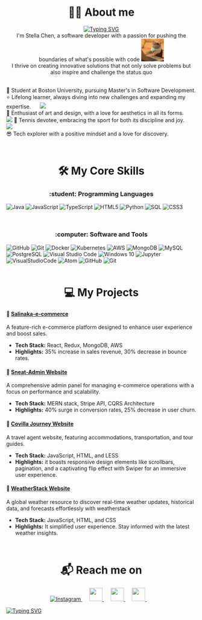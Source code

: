 
<h1 align="center"> 👨‍💻 About me </h1>
<!-- AC8FCAF6 -->
<p align="center">
<a href="https://git.io/typing-svg"><img src="https://readme-typing-svg.herokuapp.com?font=Monda&weight=500&size=27&duration=2000&pause=100&color=608CCAF6&background=323F4100&center=true&vCenter=true&multiline=true&width=900&height=80&lines=Hi+there+%F0%9F%91%8B+;+Welcome+to+my+GitHub+profile!+" alt="Typing SVG" /></a>
  <br>
<!--   Hi there 👋 
  <br>
  Welcome to my GitHub profile! 
  <br> -->
  I'm Stella Chen, a software developer with a passion for pushing the boundaries of what's possible with code
  <img src="https://github.com/steviesc/steviesc/blob/main/cat-typing.gif" alt="Description of GIF" width="60px" />
  <br>
  I thrive on creating innovative solutions that not only solve problems but also inspire and challenge the status quo
  <br> <br>
</p>

🌱 Student at Boston University, pursuing Master's in Software Development.
<br>
⭐ Lifelong learner, always diving into new challenges and expanding my expertise. &nbsp;&nbsp;&nbsp;&nbsp;
<img src="https://media4.giphy.com/media/v1.Y2lkPTc5MGI3NjExaXJqOGU0bmpuejBlZW0xZzNlbmVrNDVhNGZ4dzlra3h0aGg5dnU2cyZlcD12MV9pbnRlcm5hbF9naWZfYnlfaWQmY3Q9Zw/LkjlH3rVETgsg/giphy.webp" width="70px">
<br>
🎨 Enthusiast of art and design, with a love for aesthetics in all its forms.  &nbsp;&nbsp;&nbsp;&nbsp;
<img src="https://media1.giphy.com/media/v1.Y2lkPTc5MGI3NjExYWw2dG56bDhiY3p1MGgyN2w4Ym1uYXppMGhxOHl3d3JyMnNjOGRieSZlcD12MV9pbnRlcm5hbF9naWZfYnlfaWQmY3Q9Zw/eurNYYxFUGYxHDfUtZ/giphy.webp" width="70px">
🥎 Tennis devotee, embracing the sport for both its discipline and joy. &nbsp;&nbsp;&nbsp;&nbsp;
<img src="https://media1.giphy.com/media/v1.Y2lkPTc5MGI3NjExZms0bmVyemdidmIxNGw4Z3ZmaWhtYnZ1OXo2N2Fkc3d3Z2Zvbjl0ciZlcD12MV9pbnRlcm5hbF9naWZfYnlfaWQmY3Q9Zw/7ip546WluP8kfldzEG/giphy.webp" width="70px">
<br>
😎 Tech explorer with a positive mindset and a love for discovery.

<br>

<h1 align="center"> 🛠️ My Core Skills </h1>
<h3 align="center"> :student: Programming Languages</h3>

![Java](https://img.shields.io/badge/java-critical.svg?style=for-the-badge&logo=java3&logoColor=white)
![JavaScript](https://img.shields.io/badge/javascript-%23F7DF1E.svg?style=for-the-badge&logo=javascript&logoColor=black)
![TypeScript](https://img.shields.io/badge/typescript-%23007ACC.svg?style=for-the-badge&logo=typescript&logoColor=white)
![HTML5](https://img.shields.io/badge/html5-%23E34F26.svg?style=for-the-badge&logo=html5&logoColor=white)
![Python](https://img.shields.io/badge/python-%2314354C.svg?style=for-the-badge&logo=python&logoColor=white)
![SQL](https://img.shields.io/badge/sql-%23000000.svg?style=for-the-badge&logo=sql&logoColor=white)
![CSS3](https://img.shields.io/badge/css3-%231572B6.svg?style=for-the-badge&logo=css3&logoColor=white)

<br>
<h3 align="center">:computer: Software and Tools</h3>

![GitHub](https://img.shields.io/badge/github-%23121011.svg?style=for-the-badge&logo=github&logoColor=white)
![Git](https://img.shields.io/badge/git-%23F05033.svg?style=for-the-badge&logo=git&logoColor=white)
![Docker](https://img.shields.io/badge/docker-%230db7ed.svg?style=for-the-badge&logo=docker&logoColor=white)
![Kubernetes](https://img.shields.io/badge/kubernetes-%23326ce5.svg?style=for-the-badge&logo=kubernetes&logoColor=white)
![AWS](https://img.shields.io/badge/AWS-%23FF9900.svg?style=for-the-badge&logo=amazon-aws&logoColor=white)
![MongoDB](https://img.shields.io/badge/MongoDB-%2347A248.svg?style=for-the-badge&logo=mongodb&logoColor=white)
![MySQL](https://img.shields.io/badge/mysql-%2300f.svg?style=for-the-badge&logo=mysql&logoColor=white)
![PostgreSQL](https://img.shields.io/badge/postgresql-%23336791.svg?style=for-the-badge&logo=postgresql&logoColor=white)
![Visual Studio Code](https://img.shields.io/badge/Visual_Studio_Code-0078d7.svg?style=for-the-badge&logo=visual-studio-code&logoColor=white)
![Windows 10](https://img.shields.io/badge/Windows-0078D6?style=for-the-badge&logo=windows&logoColor=white)
![Jupyter](https://img.shields.io/badge/Jupyter-000000.svg?style=for-the-badge&color=orange&logo=jupyter&logoColor=white)
![VisualStudioCode](https://img.shields.io/badge/VisualStudioCode-0078d7.svg?style=for-the-badge&logo=visual-studio-code&logoColor=white)
![Atom](https://img.shields.io/badge/Atom-%2366595C.svg?style=for-the-badge&logo=atom&logoColor=white)
![GitHub](https://img.shields.io/badge/github-%23121011.svg?style=for-the-badge&logo=github&logoColor=white)
![Git](https://img.shields.io/badge/git-%23F05033.svg?style=for-the-badge&logo=git&logoColor=white)
<br>
<br>
<h1 align="center"> 💻 My Projects </h1>
<h4>🔗 <a href="https://github.com/steviesc/salinaka-e-commerce">Salinaka-e-commerce</a></h4>
<p>A feature-rich e-commerce platform designed to enhance user experience and boost sales.</p>
<ul>
    <li><strong>Tech Stack:</strong> React, Redux, MongoDB, AWS</li>
    <li><strong>Highlights:</strong> 35% increase in sales revenue, 30% decrease in bounce rates.</li>
</ul>

<h4>🔗 <a href="https://github.com/steviesc/sneat-admin">Sneat-Admin Website</a></h4>
<p>A comprehensive admin panel for managing e-commerce operations with a focus on performance and scalability.</p>
<ul>
    <li><strong>Tech Stack:</strong> MERN stack, Stripe API, CQRS Architecture</li>
    <li><strong>Highlights:</strong> 40% surge in conversion rates, 25% decrease in user churn.</li>
</ul>
<h4>🔗 <a href="https://github.com/steviesc/sneat-admin">Covilla Journey Website</a></h4>
<p>A travel agent website, featuring accommodations, transportation, and tour guides.</p>
<ul>
    <li><strong>Tech Stack:</strong> JavaScript, HTML, and LESS</li>
    <li><strong>Highlights:</strong> it boasts responsive design elements like scrollbars, pagination, and a captivating flip effect with Swiper for an immersive user experience.</li>
</ul>
<h4>🔗 <a href="https://github.com/steviesc/sneat-admin">WeatherStack Website</a></h4>
<p>A global weather resource to discover real-time weather updates, historical data, and forecasts effortlessly with weatherstack</p>
<ul>
    <li><strong>Tech Stack:</strong> JavaScript, HTML, and CSS</li>
    <li><strong>Highlights:</strong> It simplified user experience. Stay informed with the latest weather insights.</li>
</ul>

<br>
<h1  align="center">&#x1F4EC; Reach me on</h1>

<p align = "center">  
<a href="https://www.instagram.com/suhasbrao/">
  <img
    alt="Instagram"
    src = "https://cdn-icons-png.flaticon.com/512/174/174855.png"
    width = 35
    height = 35
   />
</a>
&emsp;
<a href="mailto:raos04567@gmail.com?subject=Hello%20Ileri,%20From%20Github">
  <img 
    src = "https://cdn-icons-png.flaticon.com/512/732/732200.png"
    width = 35
    height = 35   
 />
</a>
&emsp;
<a href="https://in.linkedin.com/in/suhasbrao?trk=profile-badge">
  <img 
    src = "https://cdn-icons-png.flaticon.com/512/145/145807.png"
    width = 35
    height = 35   
 />
</a>
&emsp;
<a href="https://www.quora.com/profile/Suhas-Rao-66">
  <img 
    src = "https://cdn-icons-png.flaticon.com/512/185/185976.png"
    width = 35
    height = 35   
 />
</a>
&nbsp;&nbsp;&nbsp;&nbsp;
</p>

<a href="https://git.io/typing-svg"><img src="https://readme-typing-svg.herokuapp.com?font=Monda&weight=600&size=28&duration=3000&pause=200&color=AB89CAF6&background=323F4100&center=true&vCenter=true&multiline=true&width=1000&height=80&lines=%F0%9F%8C%9F+Innovating+Beyond+the+Expected%2C+Coding+Beyond+the+Ordinary" alt="Typing SVG" /></a>
<!--
**steviesc/steviesc** is a ✨ _special_ ✨ repository because its `README.md` (this file) appears on your GitHub profile.

Here are some ideas to get you started:

- 🔭 I’m currently working on ...
- 🌱 I’m currently learning ...
- 👯 I’m looking to collaborate on ...
- 🤔 I’m looking for help with ...
- 💬 Ask me about ...
- 📫 How to reach me: ...
- 😄 Pronouns: ...
- ⚡ Fun fact: ...
Hi there 👋
Welcome to my GitHub! I'm **Stella Chen**, a software developer with a passion for pushing the boundaries of what's possible with code. I thrive on creating innovative solutions that not only solve problems but also inspire and challenge the status quo.

-->
